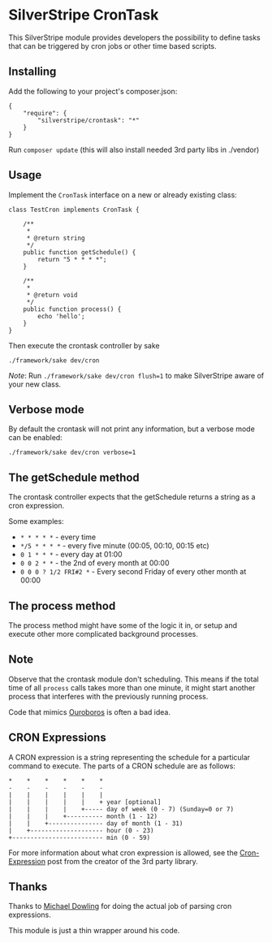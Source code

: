 SilverStripe CronTask
==========================

This SilverStripe module provides developers the possibility to define tasks
that can be triggered by cron jobs or other time based scripts.

Installing
----------

Add the following to your project's composer.json:

	{
		"require": {
			"silverstripe/crontask": "*"
		}
	}

Run `composer update` (this will also install needed 3rd party libs in ./vendor)

Usage
-----

Implement the `CronTask` interface on a new or already existing class:

	class TestCron implements CronTask {

		/**
		 *
		 * @return string
		 */
		public function getSchedule() {
			return "5 * * * *";
		}

		/**
		 *
		 * @return void
		 */
		public function process() {
			echo 'hello';
		}
	}


Then execute the crontask controller by sake

	./framework/sake dev/cron

_Note_: Run `./framework/sake dev/cron flush=1` to make SilverStripe aware of
your new class.

Verbose mode
------------

By default the crontask will not print any information, but a verbose mode can
be enabled:

    ./framework/sake dev/cron verbose=1

The getSchedule method
----------------------

The crontask controller expects that the getSchedule returns a string as a cron
expression.

Some examples:

- `* * * * *` - every time
- `*/5 * * * *` - every five minute (00:05, 00:10, 00:15 etc)
- `0 1 * * *` - every day at 01:00
- `0 0 2 * *` - the 2nd of every month at 00:00
- `0 0 0 ? 1/2 FRI#2 *` - Every second Friday of every other month at 00:00

The process method
----------------------

The process method might have some of the logic it in, or setup and execute
other more complicated background processes.


Note
----

Observe that the crontask module don't scheduling. This means if the total time
of all `process` calls takes more than one minute, it might start another
process that interferes with the previously running process.


Code that mimics [Ouroboros](http://en.wikipedia.org/wiki/Ouroboros) is often a
bad idea.


CRON Expressions
----------------

A CRON expression is a string representing the schedule for a particular command to execute.  The parts of a CRON schedule are as follows:

    *    *    *    *    *    *
    -    -    -    -    -    -
    |    |    |    |    |    |
    |    |    |    |    |    + year [optional]
    |    |    |    |    +----- day of week (0 - 7) (Sunday=0 or 7)
    |    |    |    +---------- month (1 - 12)
    |    |    +--------------- day of month (1 - 31)
    |    +-------------------- hour (0 - 23)
    +------------------------- min (0 - 59)

For more information about what cron expression is allowed, see the
[Cron-Expression](http://mtdowling.com/blog/2012/06/03/cron-expressions-in-php/)
post from the creator of the 3rd party library.


Thanks
------

Thanks to [Michael Dowling](http://mtdowling.com/blog/2012/06/03/cron-expressions-in-php/)
for doing the actual job of parsing cron expressions.

This module is just a thin wrapper around his code.
